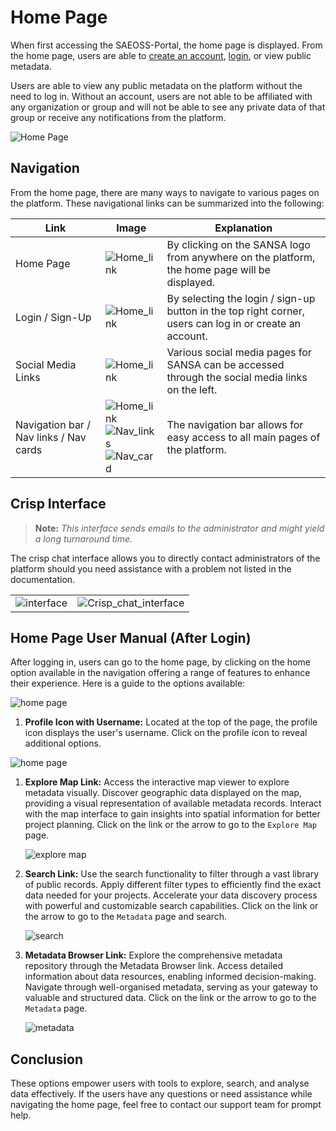# Home Page

When first accessing the SAEOSS-Portal, the home page is displayed. From the home page, users are able to [create an account](../guide/registering.md), [login](../guide/logging-in.md), or view public metadata.

Users are able to view any public metadata on the platform without the need to log in. Without an account, users are not able to be affiliated with any organization or group and will not be able to see any private data of that group or receive any notifications from the platform.

![Home Page](./img/Home.png)

## Navigation

From the home page, there are many ways to navigate to various pages on the platform. These navigational links can be summarized into the following:

| Link | Image | Explanation |
| -- | -- | -- |
| Home Page | ![Home_link](./img/Home_link.png) | By clicking on the SANSA logo from anywhere on the platform, the home page will be displayed. |
| Login / Sign-Up | ![Home_link](./img/login-signup.png) | By selecting the login / sign-up button in the top right corner, users can log in or create an account. |
| Social Media Links | ![Home_link](./img/social_media.png) | Various social media pages for SANSA can be accessed through the social media links on the left. |
| Navigation bar / Nav links / Nav cards | ![Home_link](./img/nav-pane.png) <br> ![Nav_links](./img/nav-links.png) <br> ![Nav_card](./img/nav-card.png)| The navigation bar allows for easy access to all main pages of the platform. |

## Crisp Interface

> **Note:** *This interface sends emails to the administrator and might yield a long turnaround time.*

The crisp chat interface allows you to directly contact administrators of the platform should you need assistance with a problem not listed in the documentation.

|   |   |
 --- | --- |
| ![interface](./img/crisp_chat_icon.png) | ![Crisp_chat_interface](./img/crisp_chat.png) |

## Home Page User Manual (After Login)

After logging in, users can go to the home page, by clicking on the home option available in the navigation offering a range of features to enhance their experience. Here is a guide to the options available:

![home page](./img/home-1.png)

1. **Profile Icon with Username:** Located at the top of the page, the profile icon displays the user's username. Click on the profile icon to reveal additional options.

![home page](./img/home-2.png)

1. **Explore Map Link:** Access the interactive map viewer to explore metadata visually. Discover geographic data displayed on the map, providing a visual representation of available metadata records. Interact with the map interface to gain insights into spatial information for better project planning. Click on the link or the arrow to go to the `Explore Map` page.

    ![explore map](./img/home-3.png)

2. **Search Link:** Use the search functionality to filter through a vast library of public records. Apply different filter types to efficiently find the exact data needed for your projects. Accelerate your data discovery process with powerful and customizable search capabilities. Click on the link or the arrow to go to the `Metadata` page and search.

    ![search](./img/home-4.png)


3. **Metadata Browser Link:** Explore the comprehensive metadata repository through the Metadata Browser link. Access detailed information about data resources, enabling informed decision-making. Navigate through well-organised metadata, serving as your gateway to valuable and structured data. Click on the link or the arrow to go to the `Metadata` page.

    ![metadata](./img/home-4.png)

## Conclusion 

These options empower users with tools to explore, search, and analyse data effectively. If the users have any questions or need assistance while navigating the home page, feel free to contact our support team for prompt help.

